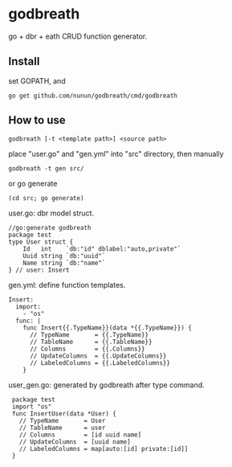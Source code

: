 # godbreath
go + dbr + eath CRUD function generator.

## Install

set GOPATH, and

    go get github.com/nunun/godbreath/cmd/godbreath

## How to use

    godbreath [-t <template path>] <source path>

place "user.go" and "gen.yml" into "src" directory, then manually

    godbreath -t gen src/

or go generate

    (cd src; go generate)

user.go: dbr model struct.

    //go:generate godbreath
    package test
    type User struct {
        Id   int    `db:"id" dblabel:"auto,private"`
        Uuid string `db:"uuid"`
        Name string `db:"name"`
    } // user: Insert

gen.yml: define function templates.

    Insert:
      import:
        - "os"
      func: |
        func Insert{{.TypeName}}(data *{{.TypeName}}) {
          // TypeName       = {{.TypeName}}
          // TableName      = {{.TableName}}
          // Columns        = {{.Columns}}
          // UpdateColumns  = {{.UpdateColumns}}
          // LabeledColumns = {{.LabeledColumns}}
        }

user\_gen.go: generated by godbreath after type command.

     package test
     import "os"
     func InsertUser(data *User) {
       // TypeName       = User
       // TableName      = user
       // Columns        = [id uuid name]
       // UpdateColumns  = [uuid name]
       // LabeledColumns = map[auto:[id] private:[id]]
     }

